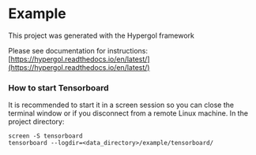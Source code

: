 # Example

This project was generated with the Hypergol framework

Please see documentation for instructions: [https://hypergol.readthedocs.io/en/latest/](https://hypergol.readthedocs.io/en/latest/)

<maybe this can serve as a quickstart guide>

### How to start Tensorboard

It is recommended to start it in a screen session so you can close the terminal window or if you disconnect from a remote Linux machine. In the project directory:

```
screen -S tensorboard
tensorboard --logdir=<data_directory>/example/tensorboard/
```
